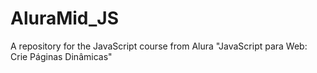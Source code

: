 # AluraMid_JS
A repository for the JavaScript course from Alura "JavaScript para Web: Crie Páginas Dinâmicas"
